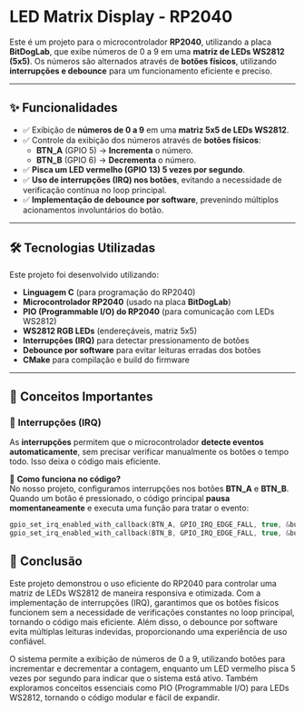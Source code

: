# LED Matrix Display - RP2040

Este é um projeto para o microcontrolador **RP2040**, utilizando a placa **BitDogLab**, que exibe números de 0 a 9 em uma **matriz de LEDs WS2812 (5x5)**. Os números são alternados através de **botões físicos**, utilizando **interrupções e debounce** para um funcionamento eficiente e preciso.

---

## ✨ **Funcionalidades**
- ✅ Exibição de **números de 0 a 9** em uma **matriz 5x5 de LEDs WS2812**.
- ✅ Controle da exibição dos números através de **botões físicos**:
  - **BTN_A** (GPIO 5) → **Incrementa** o número.
  - **BTN_B** (GPIO 6) → **Decrementa** o número.
- ✅ **Pisca um LED vermelho (GPIO 13) 5 vezes por segundo**.
- ✅ **Uso de interrupções (IRQ) nos botões**, evitando a necessidade de verificação contínua no loop principal.
- ✅ **Implementação de debounce por software**, prevenindo múltiplos acionamentos involuntários do botão.

---

## 🛠 **Tecnologias Utilizadas**
Este projeto foi desenvolvido utilizando:
- **Linguagem C** (para programação do RP2040)
- **Microcontrolador RP2040** (usado na placa **BitDogLab**)
- **PIO (Programmable I/O) do RP2040** (para comunicação com LEDs WS2812)
- **WS2812 RGB LEDs** (endereçáveis, matriz 5x5)
- **Interrupções (IRQ)** para detectar pressionamento de botões
- **Debounce por software** para evitar leituras erradas dos botões
- **CMake** para compilação e build do firmware

---

## 📌 **Conceitos Importantes**

### 🔹 **Interrupções (IRQ)**
As **interrupções** permitem que o microcontrolador **detecte eventos automaticamente**, sem precisar verificar manualmente os botões o tempo todo. Isso deixa o código mais eficiente.


📌 **Como funciona no código?**  
No nosso projeto, configuramos interrupções nos botões **BTN_A** e **BTN_B**. Quando um botão é pressionado, o código principal **pausa momentaneamente** e executa uma função para tratar o evento:

```c
gpio_set_irq_enabled_with_callback(BTN_A, GPIO_IRQ_EDGE_FALL, true, &button_interrupt_handler);
gpio_set_irq_enabled_with_callback(BTN_B, GPIO_IRQ_EDGE_FALL, true, &button_interrupt_handler);

```


## 📌 **Conclusão**

Este projeto demonstrou o uso eficiente do RP2040 para controlar uma matriz de LEDs WS2812 de maneira responsiva e otimizada. Com a implementação de interrupções (IRQ), garantimos que os botões físicos funcionem sem a necessidade de verificações constantes no loop principal, tornando o código mais eficiente. Além disso, o debounce por software evita múltiplas leituras indevidas, proporcionando uma experiência de uso confiável.

O sistema permite a exibição de números de 0 a 9, utilizando botões para incrementar e decrementar a contagem, enquanto um LED vermelho pisca 5 vezes por segundo para indicar que o sistema está ativo. Também exploramos conceitos essenciais como PIO (Programmable I/O) para LEDs WS2812, tornando o código modular e fácil de expandir.
